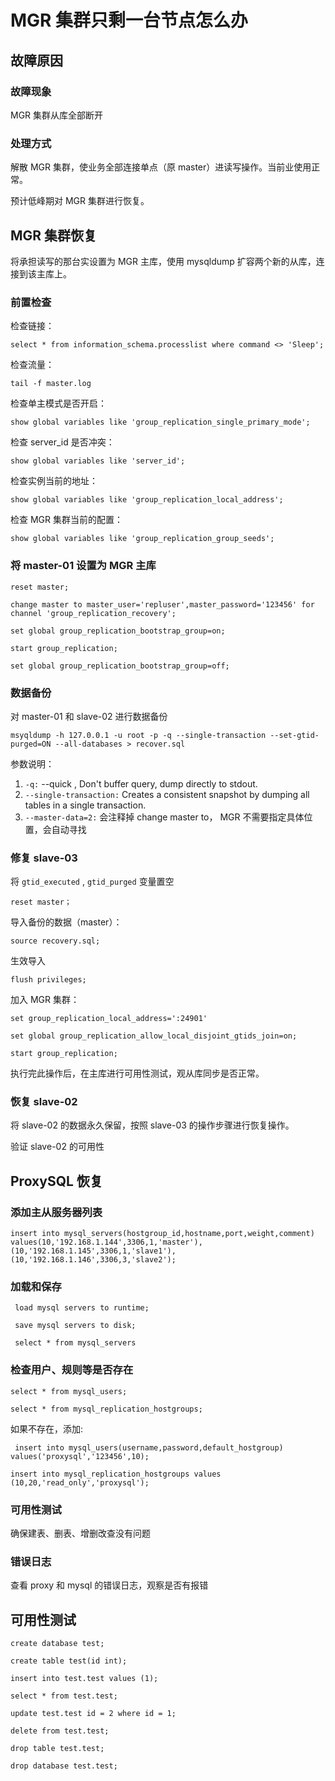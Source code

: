 # MGR 集群只剩一台节点怎么办

## 故障原因

### 故障现象

MGR 集群从库全部断开

### 处理方式

解散 MGR 集群，使业务全部连接单点（原 master）进读写操作。当前业使用正常。

预计低峰期对 MGR 集群进行恢复。

## MGR 集群恢复

将承担读写的那台实设置为 MGR 主库，使用 mysqldump 扩容两个新的从库，连接到该主库上。

### 前置检查

检查链接：

```
select * from information_schema.processlist where command <> 'Sleep';
```

检查流量：

```
tail -f master.log
```

检查单主模式是否开启：

```
show global variables like 'group_replication_single_primary_mode';
```

检查 server\_id 是否冲突：

```
show global variables like 'server_id';
```

检查实例当前的地址：

```
show global variables like 'group_replication_local_address';
```

检查 MGR 集群当前的配置：

```
show global variables like 'group_replication_group_seeds';
```

### 将 master-01 设置为 MGR 主库

```
reset master;

change master to master_user='repluser',master_password='123456' for channel 'group_replication_recovery';

set global group_replication_bootstrap_group=on;

start group_replication;

set global group_replication_bootstrap_group=off;
```

### 数据备份

对 master-01 和 slave-02 进行数据备份

```
msyqldump -h 127.0.0.1 -u root -p -q --single-transaction --set-gtid-purged=ON --all-databases > recover.sql
```

参数说明：

1. `-q:` --quick , Don't buffer query, dump directly to stdout.
2. &#x20;`​--single-transaction:` Creates a consistent snapshot by dumping all tables in a single transaction.
3. `--master-data=2:` 会注释掉 change master to， MGR 不需要指定具体位置，会自动寻找

### 修复 slave-03

将 `gtid_executed` , `gtid_purged` 变量置空

```
reset master；
```

导入备份的数据（master）：

```
source recovery.sql;
```

生效导入

```
flush privileges;
```

加入 MGR 集群：

```
set group_replication_local_address=':24901'

set global group_replication_allow_local_disjoint_gtids_join=on;

start group_replication;
```

执行完此操作后，在主库进行可用性测试，观从库同步是否正常。

### 恢复 slave-02

将 slave-02 的数据永久保留，按照 slave-03 的操作步骤进行恢复操作。

验证 slave-02 的可用性

## ProxySQL 恢复

### 添加主从服务器列表

```
insert into mysql_servers(hostgroup_id,hostname,port,weight,comment) values(10,'192.168.1.144',3306,1,'master'),(10,'192.168.1.145',3306,1,'slave1'),(10,'192.168.1.146',3306,3,'slave2');
```

### 加载和保存

```
 load mysql servers to runtime;
 
 save mysql servers to disk;
  
 select * from mysql_servers
```

### 检查用户、规则等是否存在

```
select * from mysql_users;

select * from mysql_replication_hostgroups;
```

如果不存在，添加:

```
 insert into mysql_users(username,password,default_hostgroup) values('proxysql','123456',10);

insert into mysql_replication_hostgroups values (10,20,'read_only','proxysql');
```

### 可用性测试

确保建表、删表、增删改查没有问题

### 错误日志

查看 proxy 和 mysql 的错误日志，观察是否有报错

## 可用性测试

```
create database test;

create table test(id int);

insert into test.test values (1);

select * from test.test;

update test.test id = 2 where id = 1;

delete from test.test;

drop table test.test;

drop database test.test;
```

